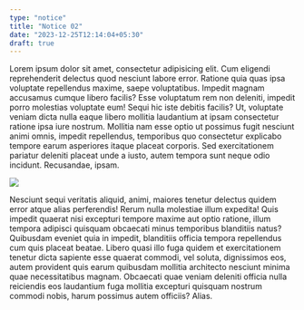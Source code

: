 ```yaml
---
type: "notice"
title: "Notice 02"
date: "2023-12-25T12:14:04+05:30"
draft: true
---
```


Lorem ipsum dolor sit amet, consectetur adipisicing elit. Cum eligendi reprehenderit delectus quod nesciunt labore error. Ratione quia quas ipsa voluptate repellendus maxime, saepe voluptatibus. Impedit magnam accusamus cumque libero facilis? Esse voluptatum rem non deleniti, impedit porro molestias voluptate eum! Sequi hic iste debitis facilis? Ut, voluptate veniam dicta nulla eaque libero mollitia laudantium at ipsam consectetur ratione ipsa iure nostrum. Mollitia nam esse optio ut possimus fugit nesciunt animi omnis, impedit repellendus, temporibus quo consectetur explicabo tempore earum asperiores itaque placeat corporis. Sed exercitationem pariatur deleniti placeat unde a iusto, autem tempora sunt neque odio incidunt. Recusandae, ipsam.

![](/images/homepage/hp-video-section-bg-team.jpg)

Nesciunt sequi veritatis aliquid, animi, maiores tenetur delectus quidem error atque alias perferendis! Rerum nulla molestiae illum expedita! Quis impedit quaerat nisi excepturi tempore maxime aut optio ratione, illum tempora adipisci quisquam obcaecati minus temporibus blanditiis natus? Quibusdam eveniet quia in impedit, blanditiis officia tempora repellendus cum quis placeat beatae. Libero quasi illo fuga quidem et exercitationem tenetur dicta sapiente esse quaerat commodi, vel soluta, dignissimos eos, autem provident quis earum quibusdam mollitia architecto nesciunt minima quae necessitatibus magnam. Obcaecati quae veniam deleniti officia nulla reiciendis eos laudantium fuga mollitia excepturi quisquam nostrum commodi nobis, harum possimus autem officiis? Alias.
